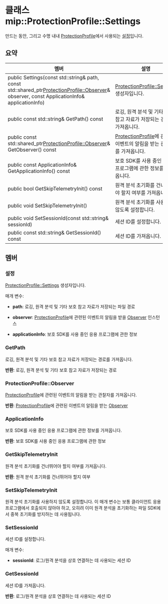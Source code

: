# <a name="class-mipprotectionprofilesettings"></a>클래스 mip::ProtectionProfile::Settings 
만드는 동안, 그리고 수명 내내 [ProtectionProfile](class_mip_protectionprofile.md)에서 사용되는 [설정](class_mip_protectionprofile_settings.md)입니다.
  
## <a name="summary"></a>요약
 멤버                        | 설명                                
--------------------------------|---------------------------------------------
public Settings(const std::string& path, const std::shared_ptr<ProtectionProfile::Observer>& observer, const ApplicationInfo& applicationInfo)  |  [ProtectionProfile::Settings](class_mip_protectionprofile_settings.md) 생성자입니다.
 public const std::string& GetPath() const  |  로깅, 원격 분석 및 기타 보호 참고 자료가 저장되는 경로를 가져옵니다.
public const std::shared_ptr<ProtectionProfile::Observer>& GetObserver() const  |  [ProtectionProfile](class_mip_protectionprofile.md)에 관련된 이벤트의 알림을 받는 관찰자를 가져옵니다.
 public const ApplicationInfo& GetApplicationInfo() const  |  보호 SDK를 사용 중인 응용 프로그램에 관한 정보를 가져옵니다.
 public bool GetSkipTelemetryInit() const  |  원격 분석 초기화를 건너뛰어야 할지 여부를 가져옵니다.
 public void SetSkipTelemetryInit()  |  원격 분석 초기화를 사용하지 않도록 설정합니다.
 public void SetSessionId(const std::string& sessionId)  |  세션 ID를 설정합니다.
 public const std::string& GetSessionId() const  |  세션 ID를 가져옵니다.
  
## <a name="members"></a>멤버
  
### <a name="settings"></a>설정
[ProtectionProfile::Settings](class_mip_protectionprofile_settings.md) 생성자입니다.

매개 변수:  
* **path**: 로깅, 원격 분석 및 기타 보호 참고 자료가 저장되는 파일 경로 


* **observer**: [ProtectionProfile](class_mip_protectionprofile.md)에 관련된 이벤트의 알림을 받을 [Observer](class_mip_protectionprofile_observer.md) 인스턴스


* **applicationInfo**: 보호 SDK를 사용 중인 응용 프로그램에 관한 정보


  
### <a name="getpath"></a>GetPath
로깅, 원격 분석 및 기타 보호 참고 자료가 저장되는 경로를 가져옵니다.

  
**반환**: 로깅, 원격 분석 및 기타 보호 참고 자료가 저장되는 경로
  
### <a name="protectionprofileobserver"></a>ProtectionProfile::Observer
[ProtectionProfile](class_mip_protectionprofile.md)에 관련된 이벤트의 알림을 받는 관찰자를 가져옵니다.

  
**반환**: [ProtectionProfile](class_mip_protectionprofile.md)에 관련된 이벤트의 알림을 받는 [Observer](class_mip_protectionprofile_observer.md)
  
### <a name="applicationinfo"></a>ApplicationInfo
보호 SDK를 사용 중인 응용 프로그램에 관한 정보를 가져옵니다.

  
**반환**: 보호 SDK를 사용 중인 응용 프로그램에 관한 정보
  
### <a name="getskiptelemetryinit"></a>GetSkipTelemetryInit
원격 분석 초기화를 건너뛰어야 할지 여부를 가져옵니다.

  
**반환**: 원격 분석 초기화를 건너뛰어야 할지 여부
  
### <a name="setskiptelemetryinit"></a>SetSkipTelemetryInit
원격 분석 초기화를 사용하지 않도록 설정합니다.
이 매개 변수는 보통 클라이언트 응용 프로그램에서 호출되지 않아야 하고, 오히려 이미 원격 분석을 초기화하는 파일 SDK에서 중복 초기화를 방지하는 데 사용됩니다.
  
### <a name="setsessionid"></a>SetSessionId
세션 ID를 설정합니다.

매개 변수:  
* **sessionId**: 로그/원격 분석을 상호 연결하는 데 사용되는 세션 ID


  
### <a name="getsessionid"></a>GetSessionId
세션 ID를 가져옵니다.

  
**반환**: 로그/원격 분석을 상호 연결하는 데 사용되는 세션 ID